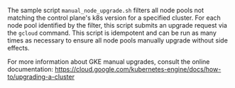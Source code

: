 The sample script `manual_node_upgrade.sh` filters all node pools not matching the control plane's k8s version for a specified cluster. For each node pool identified by the filter, this script submits an upgrade request via the `gcloud` command. This script is idempotent and can be run as many times as necessary to ensure all node pools manually upgrade without side effects.

For more information about GKE manual upgrades, consult the online documentation: https://cloud.google.com/kubernetes-engine/docs/how-to/upgrading-a-cluster